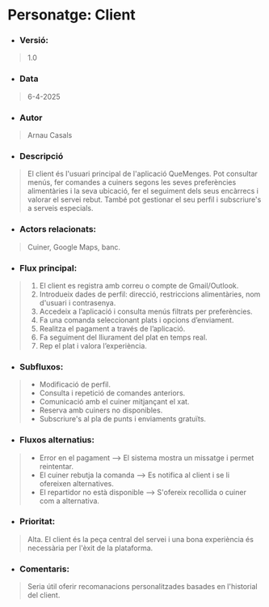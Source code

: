 # **Personatge: Client**

- ### **Versió:**
> 1.0

- ### **Data**
> 6-4-2025

- ### **Autor** 
> Arnau Casals

- ### **Descripció**
> El client és l'usuari principal de l'aplicació QueMenges. Pot consultar menús, fer comandes a cuiners segons les seves preferències alimentàries i la seva ubicació, fer el seguiment dels seus encàrrecs i valorar el servei rebut. També pot gestionar el seu perfil i subscriure's a serveis especials.

- ### **Actors relacionats:** 
> Cuiner, Google Maps, banc.

- ### **Flux principal:** 
> 1. El client es registra amb correu o compte de Gmail/Outlook.
> 2. Introdueix dades de perfil: direcció, restriccions alimentàries, nom d'usuari i contrasenya.
> 3. Accedeix a l’aplicació i consulta menús filtrats per preferències.
> 4. Fa una comanda seleccionant plats i opcions d’enviament.
> 5. Realitza el pagament a través de l’aplicació.
> 6. Fa seguiment del lliurament del plat en temps real.
> 7. Rep el plat i valora l’experiència.

- ### **Subfluxos:** 
> - Modificació de perfil.
> - Consulta i repetició de comandes anteriors.
> - Comunicació amb el cuiner mitjançant el xat.
> - Reserva amb cuiners no disponibles.
> - Subscriure's al pla de punts i enviaments gratuïts.

- ### **Fluxos alternatius:** 
> - Error en el pagament --> El sistema mostra un missatge i permet reintentar.
> - El cuiner rebutja la comanda --> Es notifica al client i se li ofereixen alternatives.
> - El repartidor no està disponible --> S'ofereix recollida o cuiner com a alternativa.

- ### **Prioritat:** 
> Alta. El client és la peça central del servei i una bona experiència és necessària per l'èxit de la plataforma.

- ### **Comentaris:** 
> Seria útil oferir recomanacions personalitzades basades en l'historial del client.
